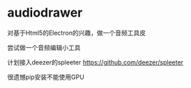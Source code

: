 # audiodrawer
对基于Html5的Electron的兴趣，做一个音频工具皮

尝试做一个音频编辑小工具

计划接入deezer的spleeter https://github.com/deezer/spleeter

很遗憾pip安装不能使用GPU

